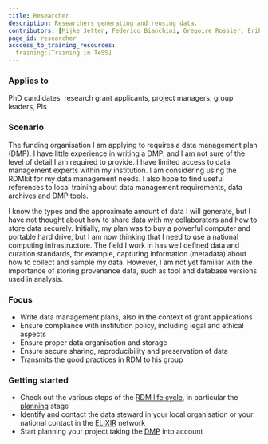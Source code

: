 ```yaml
---
title: Researcher
description: Researchers generating and reusing data.
contributors: [Mijke Jetten, Federico Bianchini, Gregoire Rossier, Erik Hjerde, Siiri Fuchs, Minna Ahokas, Priit Adler, Alexander Botzki, Robert Andrews, Celia van Gelder, Daniel Wibberg, Graham Hughes, Marko Vidak, Pedro Fernandes, Pinar Alper, Victoria Dominguez D. Angel, Wolmar Nyberg Åkerström, Alexia Cardona, Munazah Andrabi]
page_id: researcher
acccess_to_training_resources:
  training:[Training in TeSS]
---
```


### Applies to
PhD candidates, research grant applicants, project managers, group leaders, PIs

### Scenario
The funding organisation I am applying to requires a data management plan (DMP). I have little experience in writing a DMP, and I am not sure of the level of detail I am required to provide. I have limited access to data management experts within my institution. I am considering using the RDMkit for my data management needs. I also hope to find useful references to local training about data management requirements, data archives and DMP tools.

I know the types and the approximate amount of data I will generate, but I have not thought about how to share data with my collaborators and how to store data securely. Initially, my plan was to buy a powerful computer and portable hard drive, but I am now thinking that I need to use a national computing infrastructure. The field I work in has well defined data and curation standards, for example, capturing information (metadata) about how to collect and sample my data. However, I am not yet familiar with the importance of storing provenance data, such as tool and database versions used in analysis.


### Focus

* Write data management plans, also in the context of grant applications
* Ensure compliance with institution policy, including legal and ethical aspects
* Ensure proper data organisation and storage
* Ensure secure sharing, reproducibility and preservation of data
* Transmits the good practices in RDM to his group

### Getting started

* Check out the various steps of the [RDM life cycle](index), in particular the [planning](planning) stage
* Identify and contact the data steward in your local organisation or your national contact in the [ELIXIR](https://elixir-europe.org/about-us/how-funded/eu-projects/converge/wp1/dm-coordinators) network
* Start planning your project taking the [DMP](data_management_plan) into account

